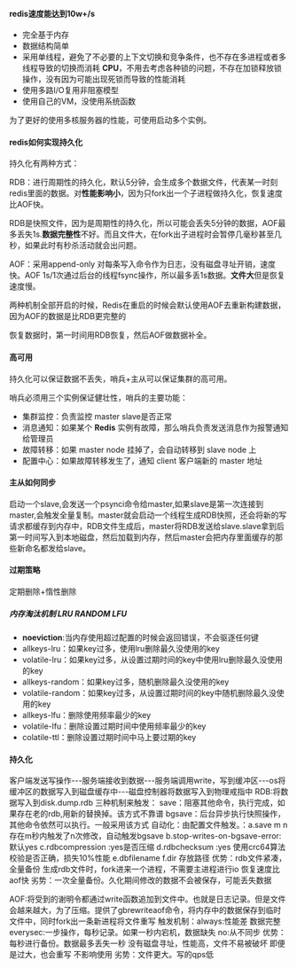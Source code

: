 #### redis速度能达到10w+/s

- 完全基于内存
- 数据结构简单
- 采用单线程，避免了不必要的上下文切换和竞争条件，也不存在多进程或者多线程导致的切换而消耗 **CPU**，不用去考虑各种锁的问题，不存在加锁释放锁操作，没有因为可能出现死锁而导致的性能消耗
- 使用多路I/O复用非阻塞模型
- 使用自己的VM，没使用系统函数

为了更好的使用多核服务器的性能，可使用启动多个实例。

#### redis如何实现持久化

持久化有两种方式：

RDB：进行周期性的持久化，默认5分钟，会生成多个数据文件，代表某一时刻redis里面的数据。对**性能影响小**，因为只fork出一个子进程做持久化，恢复速度比AOF快。

RDB是快照文件，因为是周期性的持久化，所以可能会丢失5分钟的数据，AOF最多丢失1s.**数据完整性**不好。而且文件大，在fork出子进程时会暂停几毫秒甚至几秒，如果此时有秒杀活动就会出问题。

AOF：采用append-only 对每条写入命令作为日志，没有磁盘寻址开销，速度快。AOF 1s/1次通过后台的线程fsync操作，所以最多丢1s数据。**文件大**但是恢复速度慢。

两种机制全部开启的时候，Redis在重启的时候会默认使用AOF去重新构建数据，因为AOF的数据是比RDB更完整的

恢复数据时，第一时间用RDB恢复，然后AOF做数据补全。

#### 高可用

持久化可以保证数据不丢失，哨兵+主从可以保证集群的高可用。

哨兵必须用三个实例保证健壮性，哨兵的主要功能：

- 集群监控：负责监控  master  slave是否正常
- 消息通知：如果某个 **Redis** 实例有故障，那么哨兵负责发送消息作为报警通知给管理员
- 故障转移：如果 master node 挂掉了，会自动转移到 slave node 上
- 配置中心：如果故障转移发生了，通知 client 客户端新的 master 地址

#### 主从如何同步

启动一个slave,会发送一个psynci命令给master,如果slave是第一次连接到master,会触发全量复制。master就会启动一个线程生成RDB快照，还会将新的写请求都缓存到内存中，RDB文件生成后，master将RDB发送给slave.slave拿到后第一时间写入到本地磁盘，然后加载到内存，然后master会把内存里面缓存的那些新命名都发给slave。

#### 过期策略

定期删除+惰性删除

##### 内存淘汰机制  LRU RANDOM LFU

- **noeviction**:当内存使用超过配置的时候会返回错误，不会驱逐任何键
- allkeys-lru：如果key过多，使用lru删除最久没使用的key
- volatile-lru：如果key过多，从设置过期时间的key中使用lru删除最久没使用的key
- allkeys-random：如果key过多，随机删除最久没使用的key
- volatile-random：如果key过多，从设置过期时间的key中随机删除最久没使用的key
- allkeys-lfu：删除使用频率最少的key
- volatile-lfu：删除设置过期时间中使用频率最少的key
- colatile-ttl：删除设置过期时间中马上要过期的key

#### 持久化

客户端发送写操作---服务端接收到数据---服务端调用write，写到缓冲区---os将缓冲区的数据写入到磁盘缓存中---磁盘控制器将数据写入到物理戒指中
RDB:将数据写入到disk.dump.rdb
三种机制来触发：
save：阻塞其他命令，执行完成，如果存在老的rdb,用新的替换掉。该方式不靠谱
bgsave：后台异步执行快照操作，其他命令依然可以执行。一般采用该方式
自动化：由配置文件触发。：a.save m n 存在m秒内触发了n次修改，自动触发bgsave
							b.stop-writes-on-bgsave-error:默认yes
							c.rdbcompression :yes是否压缩
							d.rdbchecksum :yes   使用crc64算法校验是否正确，损失10%性能
							e.dbfilename 
							f.dir  存放路径
优势：rdb文件紧凑，全量备份      生成rdb文件时，fork进来一个进程，不需要主进程进行io    恢复速度比aof快
劣势：一次全量备份。久化期间修改的数据不会被保存，可能丢失数据
							
AOF:将受到的谢明令都通过write函数追加到文件中。也就是日志记录。但是文件会越来越大，为了压缩。提供了gbrewriteaof命令，将内存中的数据保存到临时文件中，同时fork出一条新进程将文件重写
触发机制：always:性能差 数据完整
			everysec:一步操作，每秒记录。如果一秒内宕机，数据缺失
			no:从不同步
优势：每秒进行备份。数据最多丢失一秒   没有磁盘寻址，性能高，文件不易被破坏   即便是过大，也会重写 不影响使用
劣势：文件更大。写的qps低









